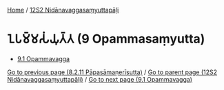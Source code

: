 
[Home](/) / [12S2 Nidānavaggasaṃyuttapāḷi](../12S2.md)

# 𑀑𑀧𑀫𑁆𑀫𑀲𑀁𑀬𑀼𑀢𑁆𑀢 (9 Opammasaṃyutta)

* [9.1 Opammavagga](9/9.1.md)

[Go to previous page (8.2.11 Pāpasāmaṇerīsutta)](8/8.2/8.2.11.md) / [Go to parent page (12S2 Nidānavaggasaṃyuttapāḷi)](0.md) / [Go to next page (9.1 Opammavagga)](9/9.1.md)
